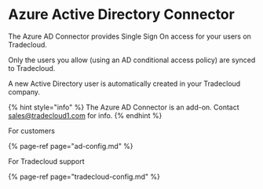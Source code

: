 # Azure Active Directory Connector

The Azure AD Connector provides Single Sign On access for your users on Tradecloud.

Only the users you allow \(using an AD conditional access policy\) are synced to Tradecloud.

A new Active Directory user is automatically created in your Tradecloud company.

{% hint style="info" %}
The Azure AD Connector is an add-on. Contact sales@tradecloud1.com for info.
{% endhint %}

For customers

{% page-ref page="ad-config.md" %}

For Tradecloud support

{% page-ref page="tradecloud-config.md" %}




